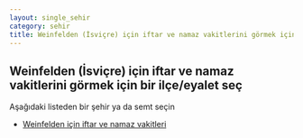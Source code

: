 ```yaml
---
layout: single_sehir
category: sehir
title: Weinfelden (İsviçre) için iftar ve namaz vakitlerini görmek için bir ilçe/eyalet seç
---
```



## Weinfelden (İsviçre) için iftar ve namaz vakitlerini görmek için bir ilçe/eyalet seç

Aşağıdaki listeden bir şehir ya da semt seçin


* [Weinfelden için iftar ve namaz vakitleri](/iftar.html?sehir=Weinfelden&ulke=İsviçre&state=Weinfelden)
